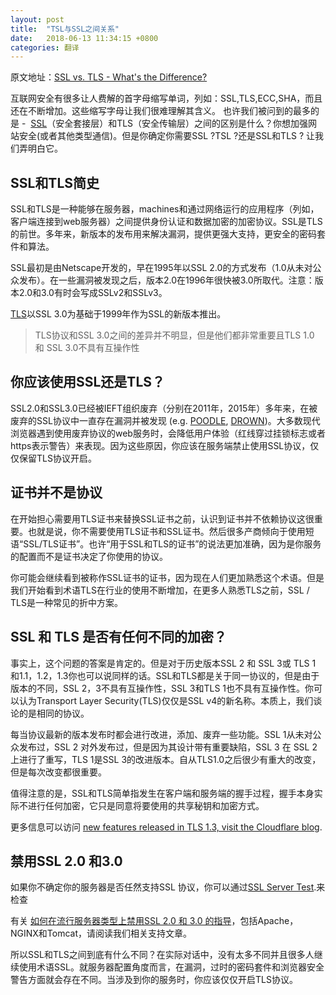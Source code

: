 ```yaml
---
layout: post
title:  "TSL与SSL之间关系"
date:   2018-06-13 11:34:15 +0800
categories: 翻译
---
```


原文地址：[SSL vs. TLS - What's the Difference?](https://www.globalsign.com/en/blog/ssl-vs-tls-difference/)

互联网安全有很多让人费解的首字母缩写单词，列如：SSL,TLS,ECC,SHA，而且还在不断增加。这些缩写字母让我们很难理解其含义。 也许我们被问到的最多的是 -   [SSL](https://www.globalsign.com/en/ssl/)（安全套接层）和TLS（安全传输层）之间的区别是什么？你想加强网站安全(或者其他类型通信)。但是你确定你需要SSL ?TSL ?还是SSL和TLS ? 让我们弄明白它。<!-- more -->

## SSL和TLS简史

SSL和TLS是一种能够在服务器，machines和通过网络运行的应用程序（列如，客户端连接到web服务器）之间提供身份认证和数据加密的加密协议。SSL是TLS的前世。多年来，新版本的发布用来解决漏洞，提供更强大支持，更安全的密码套件和算法。

SSL最初是由Netscape开发的，早在1995年以SSL 2.0的方式发布（1.0从未对公众发布）。在一些漏洞被发现之后，版本2.0在1996年很快被3.0所取代。注意：版本2.0和3.0有时会写成SSLv2和SSLv3。

[TLS](https://tools.ietf.org/html/rfc2246)以SSL 3.0为基础于1999年作为SSL的新版本推出。

> TLS协议和SSL 3.0之间的差异并不明显，但是他们都非常重要且TLS 1.0 和 SSL 3.0不具有互操作性

## 你应该使用SSL还是TLS？

SSL2.0和SSL3.0已经被IEFT组织废弃（分别在2011年，2015年）多年来，在被废弃的SSL协议中一直存在漏洞并被发现 (e.g. [POODLE](https://www.globalsign.com/en/blog/poodle-vulnerability-in-ssl-30/), [DROWN](https://www.globalsign.com/en/blog/drown-attack-sslv2/))。大多数现代浏览器遇到使用废弃协议的web服务时，会降低用户体验（红线穿过挂锁标志或者https表示警告）来表现。因为这些原因，你应该在服务端禁止使用SSL协议，仅仅保留TLS协议开启。

## 证书并不是协议

在开始担心需要用TLS证书来替换SSL证书之前，认识到证书并不依赖协议这很重要。也就是说，你不需要使用TLS证书和SSL证书。然后很多产商倾向于使用短语“SSL/TLS证书”。也许“用于SSL和TLS的证书”的说法更加准确，因为是你服务的配置而不是证书决定了你使用的协议。

你可能会继续看到被称作SSL证书的证书，因为现在人们更加熟悉这个术语。但是我们开始看到术语TLS在行业的使用不断增加，在更多人熟悉TLS之前，SSL / TLS是一种常见的折中方案。

## SSL 和 TLS 是否有任何不同的加密？

 事实上，这个问题的答案是肯定的。但是对于历史版本SSL 2 和 SSL 3或 TLS 1 和1.1，1.2，1.3你也可以说同样的话。SSL和TLS都是关于同一协议的，但是由于版本的不同，SSL 2，3不具有互操作性，SSL 3和TLS 1也不具有互操作性。你可以认为Transport Layer Security(TLS)仅仅是SSL v4的新名称。本质上，我们谈论的是相同的协议。

每当协议最新的版本发布时都会进行改进，添加、废弃一些功能。SSL 1从未对公众发布过，SSL 2 对外发布过，但是因为其设计带有重要缺陷，SSL 3 在 SSL 2上进行了重写，TLS 1是SSL 3的改进版本。自从TLS1.0之后很少有重大的改变，但是每次改变都很重要。

值得注意的是，SSL和TLS简单指发生在客户端和服务端的握手过程，握手本身实际不进行任何加密，它只是同意将要使用的共享秘钥和加密方式。

更多信息可以访问 [new features released in TLS 1.3, visit the Cloudflare blog](https://blog.cloudflare.com/introducing-tls-1-3/).

## 禁用SSL 2.0 和3.0

如果你不确定你的服务器是否任然支持SSL 协议，你可以通过[SSL Server Test](https://globalsign.ssllabs.com/).来检查

有关 [如何在流行服务器类型上禁用SSL 2.0 和 3.0 的指导](https://support.globalsign.com/customer/portal/articles/2356063)，包括Apache，NGINX和Tomcat，请阅读我们相关支持文章。

所以SSL和TLS之间到底有什么不同？在实际对话中，没有太多不同并且很多人继续使用术语SSL。就服务器配置角度而言，在漏洞，过时的密码套件和浏览器安全警告方面就会存在不同。当涉及到你的服务时，你应该仅仅开启TLS协议。



